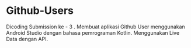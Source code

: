 # Github-Users
Dicoding Submission ke - 3 . Membuat aplikasi Github User menggunakan Android Studio dengan bahasa pemrograman Kotlin. Menggunakan Live Data dengan API.
